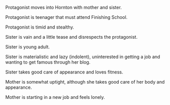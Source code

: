 Protagonist moves into Hornton with mother and sister.

Protagonist is teenager that must attend Finishing School.

Protagonist is timid and stealthy.

Sister is vain and a little tease and disrespects the protagonist.

Sister is young adult.

Sister is materialistic and lazy (indolent), uninterested in getting a job and wanting to get famous through her blog.

Sister takes good care of appearance and loves fitness.

Mother is somewhat uptight, although she takes good care of her body and appearance.

Mother is starting in a new job and feels lonely.
